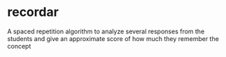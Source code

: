 # recordar
A spaced repetition algorithm to analyze several responses from the students and give an approximate score of how much they remember the concept
